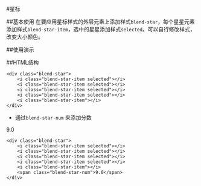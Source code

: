#星标

##基本使用
在要应用星标样式的外层元素上添加样式`blend-star`，每个星星元素添加样式`blend-star-item`，选中的星星添加样式`selected`。可以自行修改样式，改变大小颜色。

##使用演示

<div class="doc-demo">
    <div class="blend-star">
	    <i class="blend-star-item selected"></i>
	    <i class="blend-star-item selected"></i>
	    <i class="blend-star-item selected"></i>
	    <i class="blend-star-item selected"></i>
	    <i class="blend-star-item"></i>
	</div>
</div>

##HTML结构

    <div class="blend-star">
	    <i class="blend-star-item selected"></i>
	    <i class="blend-star-item selected"></i>
	    <i class="blend-star-item selected"></i>
	    <i class="blend-star-item selected"></i>
	    <i class="blend-star-item"></i>
	</div>

- 通过`blend-star-num` 来添加分数

<div class="doc-demo">
	<div class="blend-star">
	    <i class="blend-star-item selected"></i>
	    <i class="blend-star-item selected"></i>
	    <i class="blend-star-item selected"></i>
	    <i class="blend-star-item selected"></i>
	    <i class="blend-star-item"></i>
	    <span class="blend-star-num">9.0</span>
	</div>
</div>

	<div class="blend-star">
	    <i class="blend-star-item selected"></i>
	    <i class="blend-star-item selected"></i>
	    <i class="blend-star-item selected"></i>
	    <i class="blend-star-item selected"></i>
	    <i class="blend-star-item"></i>
	    <span class="blend-star-num">9.0</span>
	</div>